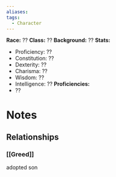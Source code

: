 ```yaml
---
aliases: 
tags:
  - Character
---
```

**Race:** ??
**Class:** ??
**Background:** ??
**Stats:**
- Proficiency: ??
- Constitution: ??
- Dexterity: ??
- Charisma: ??
- Wisdom: ??
- Intelligence: ??
**Proficiencies:**
- ??
# Notes

## Relationships
### [[Greed]]
adopted son
